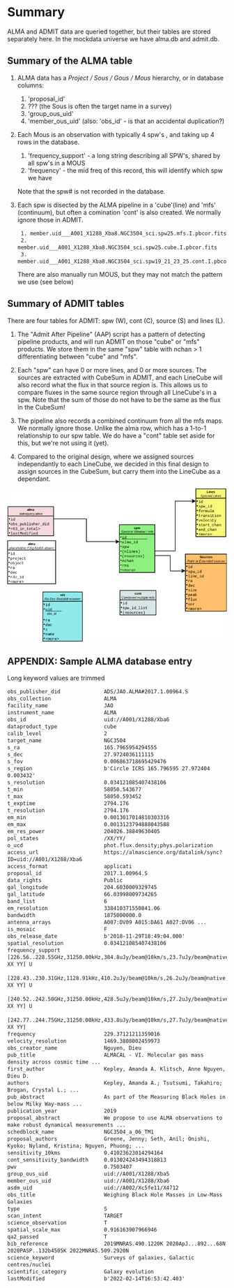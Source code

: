 # Summary

ALMA and ADMIT data are queried together, but their tables are stored separately here.
In the mockdata universe we have alma.db and admit.db.

## Summary of the ALMA table

1. ALMA data has a *Project / Sous / Gous / Mous* hierarchy, or in database columns:
   1. 'proposal_id'
   2.  ???   (the Sous is often the target name in a survey)
   3. 'group_ous_uid'
   4. 'member_ous_uid'  (also:   'obs_id' - is that an accidental duplication?)

2. Each Mous is an observation with typically 4 spw's , and taking up 4 rows in the database.
   1. 'frequency_support' - a long string describing all SPW's, shared by all spw's in a MOUS
   2. 'frequency' - the mid freq of this record, this will identify which spw we have

   Note that the spw# is not recorded in the database. 
   
3. Each spw is disected by the ALMA pipeline in a 'cube'(line) and 'mfs' (continuum), 
   but often a comination 'cont' is also created. We normally ignore those in ADMIT.


        1. member.uid___A001_X1288_Xba8.NGC3504_sci.spw25.mfs.I.pbcor.fits
        2. member.uid___A001_X1288_Xba8.NGC3504_sci.spw25.cube.I.pbcor.fits
        3. member.uid___A001_X1288_Xba8.NGC3504_sci.spw19_21_23_25.cont.I.pbcor.fits
		
	There are also manually run MOUS, but they may not match the pattern we use (see below)
		
## Summary of ADMIT tables		

There are four tables for ADMIT:   spw (W), cont (C), source (S) and lines (L).

1. The "Admit After Pipeline" (AAP) script has a pattern of detecting pipeline products,
   and will run ADMIT on those "cube" or "mfs" products.  We store them in the same
   "spw" table with nchan > 1 differentiating between "cube" and "mfs".
   
2. Each "spw" can have 0 or more lines, and 0 or more sources. The sources
   are extracted with CubeSum in ADMIT, and each LineCube will also record
   what the flux in that source region is. This allows us to compare
   fluxes in the same source region through all LineCube's in a spw.
   Note that the sum of those do not have to be the same as
   the flux in the CubeSum!
   
3. The pipeline also records a combined continuum from all the mfs maps. We
   normally ignore those. Unlike the alma row, which has a 1-to-1 relationship
   to our spw table. We do have a "cont" table set aside for this, but we're
   not using it (yet).
   
4. Compared to the original design, where we assigned sources independantly to
   each LineCube, we decided in this final design to assign sources in the CubeSum,
   but carry them into the LineCube as a dependant.

![Our Tables](tables.png)


## APPENDIX:  Sample ALMA database entry
<div style="page-break-after: always;"></div>

Long keyword values are trimmed
 
    obs_publisher_did              ADS/JAO.ALMA#2017.1.00964.S
    obs_collection                 ALMA
    facility_name                  JAO                                     
    instrument_name                ALMA                                    
    obs_id                         uid://A001/X1288/Xba6                   
    dataproduct_type               cube                                    
    calib_level                    2                                       
    target_name                    NGC3504                                 
    s_ra                           165.7965954294555                       
    s_dec                          27.9724036111115                        
    s_fov                          0.006863718695429476                    
    s_region                       b'Circle ICRS 165.796595 27.972404 0.003432'
    s_resolution                   0.034121085407438106                    
    t_min                          58050.543677                            
    t_max                          58050.593452                            
    t_exptime                      2794.176                                
    t_resolution                   2794.176                                
    em_min                         0.0013017014810303316                   
    em_max                         0.0013123794888043588                   
    em_res_power                   204026.38849630405                      
    pol_states                     /XX/YY/                                 
    o_ucd                          phot.flux.density;phys.polarization
    access_url                     https://almascience.org/datalink/sync?ID=uid://A001/X1288/Xba6
    access_format                  applicati                               
    proposal_id                    2017.1.00964.S                          
    data_rights                    Public                                  
    gal_longitude                  204.6030009329745                       
    gal_latitude                   66.03998009734265                       
    band_list                      6                                       
    em_resolution                  338410371550841.06                      
    bandwidth                      1875000000.0                            
    antenna_arrays                 A007:DV09 A015:DA61 A027:DV06 ...
    is_mosaic                      F                                       
    obs_release_date               b'2018-11-29T18:49:04.000'              
    spatial_resolution             0.034121085407438106                    
    frequency_support              [226.56..228.55GHz,31250.00kHz,384.8uJy/beam@10km/s,23.7uJy/beam@native, XX YY] U 
	                               [228.43..230.31GHz,1128.91kHz,410.2uJy/beam@10km/s,26.2uJy/beam@native, XX YY] U 
								   [240.52..242.50GHz,31250.00kHz,428.5uJy/beam@10km/s,27.2uJy/beam@native, XX YY] U 
								   [242.77..244.75GHz,31250.00kHz,433.8uJy/beam@10km/s,27.7uJy/beam@native, XX YY]
    frequency                      229.37121211359016                      
    velocity_resolution            1469.3808002459973                      
    obs_creator_name               Nguyen, Dieu                            
    pub_title                      ALMACAL - VI. Molecular gas mass density across cosmic time ...
    first_author                   Kepley, Amanda A. Klitsch, Anne Nguyen, Dieu D.
    authors                        Kepley, Amanda A.; Tsutsumi, Takahiro; Brogan, Crystal L.; ...
    pub_abstract                   As part of the Measuring Black Holes in below Milky Way-mass ...
    publication_year               2019                                    
    proposal_abstract              We propose to use ALMA observations to make robust dynamical measurements ...
    schedblock_name                NGC3504_a_06_TM1                        
    proposal_authors               Greene, Jenny; Seth, Anil; Onishi, Kyoko; Nyland, Kristina; Nguyen, Phuong; ...
    sensitivity_10kms              0.41023623014294164                     
    cont_sensitivity_bandwidth     0.013024243494318813                    
    pwv                            0.7503407                               
    group_ous_uid                  uid://A001/X1288/Xba5                   
    member_ous_uid                 uid://A001/X1288/Xba6                   
    asdm_uid                       uid://A002/Xc5fe11/X4712                
    obs_title                      Weighing Black Hole Masses in Low-Mass Galaxies
    type                           S                                       
    scan_intent                    TARGET                                  
    science_observation            T                                       
    spatial_scale_max              0.916163907966946                       
    qa2_passed                     T                                       
    bib_reference                  2019MNRAS.490.1220K 2020ApJ...892...68N 2020PASP..132b4505K 2022MNRAS.509.2920N
    science_keyword                Surveys of galaxies, Galactic centres/nuclei
    scientific_category            Galaxy evolution                        
    lastModified                   b'2022-02-14T16:53:42.403'              

